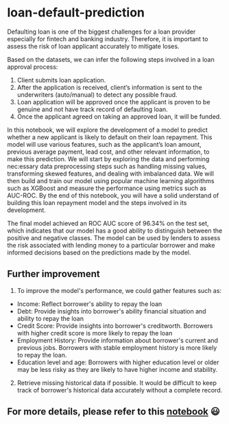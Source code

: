 # loan-default-prediction
Defaulting loan is one of the biggest challenges for a loan provider especially for fintech and banking industry. Therefore, it is important to assess the risk of loan applicant accurately to mitigate loses. 

Based on the datasets, we can infer the following steps involved in a loan approval process:

1.   Client submits loan application.
2.   After the application is received, client’s information is sent to the underwriters (auto/manual) to detect any possible fraud.
3. Loan application will be approved once the applicant is proven to be genuine and not have track record of defaulting loan.
4. Once the applicant agreed on taking an approved loan, it will be funded.

In this notebook, we will explore the development of a model to predict whether a new applicant is likely to default on their loan repayment. This model will use various features, such as the applicant’s loan amount, previous average payment, lead cost, and other relevant information, to make this prediction. We will start by exploring the data and performing nec:essary data preprocessing steps such as handling missing values, transforming skewed features, and dealing with imbalanced data. We will then build and train our model using popular machine learning algorithms such as XGBoost and measure the performance using metrics such as AUC-ROC. By the end of this notebook, you will have a solid understand of building this loan repayment model and the steps involved in its development.

The final model achieved an ROC AUC score of 96.34% on the test set, which indicates that our model has a good ability to distinguish between the positive and negative classes. The model can be used by lenders to assess the risk associated with lending money to a particular borrower and make informed decisions based on the predictions made by the model.

## Further improvement
1. To improve the model's performance, we could gather features such as:
  *   Income: Reflect borrower's ability to repay the loan
  *   Debt: Provide insights into borrower's ability financial situation and ability to repay the loan
  *   Credit Score: Provide insights into borrower's creditworth. Borrowers with higher credit score is more likely to repay the loan
  *   Employment History: Provide information about borrower's current and previous jobs. Borrowers with stable employment history is more likely to repay the loan.
  *   Education level and age: Borrowers with higher education level or older may be less risky as they are likely to have higher income and stability.

2. Retrieve missing historical data if possible. It would be difficult to keep track of borrower's historical data accurately without a complete record.

## For more details, please refer to this [notebook](https://github.com/yylam-ai/loan-default-prediction/blob/main/prediction.ipynb) 😃
